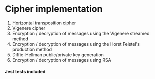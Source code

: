 # Cipher implementation

1. Horizontal transposition cipher
2. Vigenere cipher
3. Encryption / decryption of messages using the Vigenere streamed method
4. Encryption / decryption of messages using the Horst Feistel's production method
5. Diffie-Hellman public/private key generation
6. Encryption / decryption of messages using RSA

#### Jest tests included
